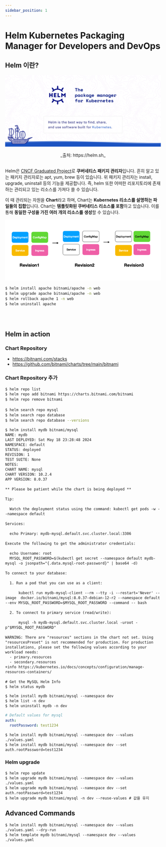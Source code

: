 ```yaml
---
sidebar_position: 1
---
```


# Helm Kubernetes Packaging Manager for Developers and DevOps

## Helm 이란?

![img.png](img/img2.png)

<center>_출처: https://helm.sh_</center> <br/>

Helm은 [CNCF Graduated Project](https://www.cncf.io/projects/)로 **쿠버네티스 패키지 관리자**입니다. 흔히 알고 있는 패키지 관리자로는 apt, yum, brew 등이 있습니다. 위 패키지 관리자는 install, upgrade, uninstall 등의 기능을 제공합니다. 즉, helm 또한 어떠한 리포지토리에 존재하는 관리되고 있는 리소스를 가져다 쓸 수 있습니다.

이 때 관리되는 자원을 **Chart**라고 하며, Chart는 **Kubernetes 리소스를 설명하는 파일들의 집합**입니다. Chart는 **템플릿화된 쿠버네티스 리소스를 포함**하고 있습니다. 이를 통해 **동일한 구성을 가진 여러 개의 리소스를 생성**할 수 있습니다.

![img.png](img/img1.png)

```bash title="helm 간단한 예시"
$ helm install apache bitnami/apache -n web
$ helm upgrade apache bitnami/apache -n web
$ helm rollback apache 1 -n web
$ helm uninstall apache
```

<br/><br/>  

## Helm in action

### Chart Repository

- https://bitnami.com/stacks
- https://github.com/bitnami/charts/tree/main/bitnami

### Chart Repository 추가

```bash title="chart repository 추가"
$ helm repo list
$ helm repo add bitnami https://charts.bitnami.com/bitnami
$ helm repo remove bitnami

$ helm search repo mysql
$ helm search repo database
$ helm search repo database --versions
```

```shell
$ helm install mydb bitnami/mysql
NAME: mydb
LAST DEPLOYED: Sat May 18 23:28:48 2024
NAMESPACE: default
STATUS: deployed
REVISION: 1
TEST SUITE: None
NOTES:
CHART NAME: mysql
CHART VERSION: 10.2.4
APP VERSION: 8.0.37

** Please be patient while the chart is being deployed **

Tip:

  Watch the deployment status using the command: kubectl get pods -w --namespace default

Services:

  echo Primary: mydb-mysql.default.svc.cluster.local:3306

Execute the following to get the administrator credentials:

  echo Username: root
  MYSQL_ROOT_PASSWORD=$(kubectl get secret --namespace default mydb-mysql -o jsonpath="{.data.mysql-root-password}" | base64 -d)

To connect to your database:

  1. Run a pod that you can use as a client:

      kubectl run mydb-mysql-client --rm --tty -i --restart='Never' --image  docker.io/bitnami/mysql:8.0.37-debian-12-r2 --namespace default --env MYSQL_ROOT_PASSWORD=$MYSQL_ROOT_PASSWORD --command -- bash

  2. To connect to primary service (read/write):

      mysql -h mydb-mysql.default.svc.cluster.local -uroot -p"$MYSQL_ROOT_PASSWORD"

WARNING: There are "resources" sections in the chart not set. Using "resourcesPreset" is not recommended for production. For production installations, please set the following values according to your workload needs:
  - primary.resources
  - secondary.resources
+info https://kubernetes.io/docs/concepts/configuration/manage-resources-containers/

# Get the MySQL Helm Info
$ helm status mydb
```

```shell title="helm deploy with namespace"
$ helm install mydb bitnami/mysql --namespace dev
$ helm list -n dev
$ helm uninstall mydb -n dev
```


```yaml title="values.yaml"
# Default values for mysql
auth:
  rootPassword: test1234
```

```shell title="helm install mysql with values.yaml"
$ helm install mydb bitnami/mysql --namespace dev --values ./values.yaml
$ helm install mydb bitnami/mysql --namespace dev --set auth.rootPassword=test1234
```

### Helm upgrade

```shell
$ helm repo update
$ helm upgrade mydb bitnami/mysql --namespace dev --values ./values.yaml
$ helm upgrade mydb bitnami/mysql --namespace dev --set auth.rootPassword=test1234
$ helm upgrade mydb bitnami/mysql -n dev --reuse-values # 값을 유지 
```

## Advanced Commands

```shell title="helm dry-run"
$ helm install mydb bitnami/mysql --namespace dev --values ./values.yaml --dry-run
$ helm template mydb bitnami/mysql --namespace dev --values ./values.yaml
```
